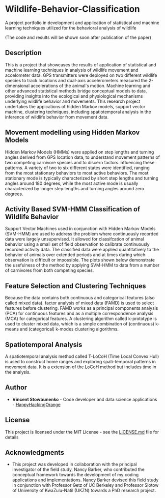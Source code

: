 # Wildlife-Behavior-Classification
A project portfolio in development and application of statistical and machine learning techniques utilized for the behavioral analysis of wildlife

(The code and results will be shown soon after publication of the paper)

## Description

This is a project that showcases the results of application of statistical and machine learning techniques in analysis of wildlife movement and accelometer data. GPS transmitters were deployed on two different wildlife species to track locations and dual-axis accelerometers measured the 2-dimensional accelerations of the animal's motion. Machine learning and other advanced statistical methods bridge conceptual models to data, providing insights into the ecological and physiological mechanisms underlying wildlife behavior and movements. This research project undertakes the appications of hidden Markov models, support vector machine, clustering techniques, including spatiotemporal analysis in the inference of wildlife behavior from movement data.

## Movement modelling using Hidden Markov Models

Hidden Markov Models (HMMs) were applied on step lengths and turning angles derived from GPS location data, to understand movement patterns of two competing carnivore species and to discern factors influencing these patterns. A variety of two to six different states were identified, ranging from the most stationary behaviors to most active behaviors. The most stationary mode is typically characterized by short step lengths and turning angles around 180 degrees, while the most active mode is usually characterized by longer step lengths and turning angles around zero degrees.

## Activity Based SVM-HMM Classification of Wildlife Behavior

Support Vector Machines used in conjunction with Hidden Markov Models (SVM-HMM) are used to address the problem where continuously recorded data were largely unsupervised.  It allowed for classifcation of animal behavior using a small set of field observation to calibrate continuously recorded activity data. The classified data were applied quantitatively to the behavior of animals over extended periods and at times during which observation is difficult or impossible.  The plots shown below demonstrate the usefulness of the method by applying SVM-HMM to data from a number of carnivores from both competing species.

## Feature Selection and Clustering Techniques

Because the data contains both continuous and categorical features (also called mixed data), factor analysis of mixed data (FAMD) is used to select features before clustering.  FAMD works as a principal components analysis (PCA) for continuous features and as a multiple correspondence analysis (MCA) for categorical features.  A clustering algorithm called k-prototype is used to cluster mixed data, which is a simple combination of (continuous) k-means and (categorical) k-modes clustering algorithms.

## Spatiotemporal Analysis

A spatiotemporal analysis method called T-LoCoH (Time Local Convex Hull) is used to construct home ranges and exploring spati-temporal patterns in movement data.  It is a extension of the LoCoH method but includes time in the analysis.

## Author

* **Vincent Stowbunenko** - Code developer and data science applications - [HappyHackingOrange](https://github.com/HappyHackingOrange)

## License

This project is licensed under the MIT License - see the [LICENSE.md](LICENSE.md) file for details

## Acknowledgments

* This project was developed in collaboration with the principal investigator of the field study, Nancy Barker, who contributed the conceptual framework towards the development of my coding applications and implementations. Nancy Barker devised this field study in conjunction with Professor Getz of UC Berkeley and Professor Slotow of University of KwaZulu-Natil (UKZN) towards a PhD research project.
